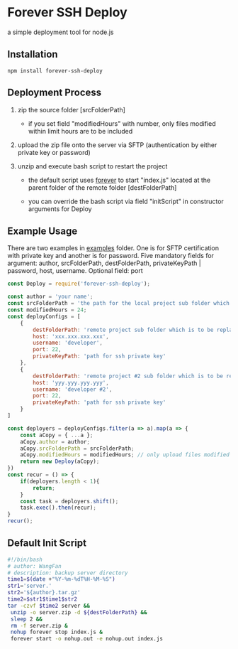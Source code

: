 # Forever SSH Deploy

a simple deployment tool for node.js

## Installation

```
npm install forever-ssh-deploy
```

## Deployment Process

1. zip the source folder [srcFolderPath]
    
    * if you set field "modifiedHours" with number, only files modified within limit hours are to be included

2. upload the zip file onto the server via SFTP (authentication by either private key or password)

3. unzip and execute bash script to restart the project
    
    * the default script uses [forever](https://github.com/foreversd/forever) to start "index.js" located at the parent folder of the remote folder [destFolderPath]

    * you can override the bash script via field "initScript" in constructor arguments for Deploy

## Example Usage

There are two examples in [examples](examples/) folder. One is for SFTP certification with private key and another is for password.
Five mandatory fields for argument: author, srcFolderPath, destFolderPath, privateKeyPath | password, host, username.
Optional field: port

```javascript
const Deploy = require('forever-ssh-deploy');

const author = 'your name';
const srcFolderPath = 'the path for the local project sub folder which is to replace the remote counterpart';
const modifiedHours = 24;
const deployConfigs = [
    {
        destFolderPath: 'remote project sub folder which is to be replaced by the local counterpart',
        host: 'xxx.xxx.xxx.xxx',
        username: 'developer',
        port: 22,
        privateKeyPath: 'path for ssh private key'
    },
    {
        destFolderPath: 'remote project #2 sub folder which is to be replaced by the local counterpart',
        host: 'yyy.yyy.yyy.yyy',
        username: 'developer #2',
        port: 22,
        privateKeyPath: 'path for ssh private key'
    }
]

const deployers = deployConfigs.filter(a => a).map(a => {
    const aCopy = { ...a };
    aCopy.author = author;
    aCopy.srcFolderPath = srcFolderPath;
    aCopy.modifiedHours = modifiedHours; // only upload files modified within limit hours
    return new Deploy(aCopy);
})
const recur = () => {
    if(deployers.length < 1){
        return;
    }
    const task = deployers.shift();
    task.exec().then(recur);
}
recur();
```

## Default Init Script

```bash
#!/bin/bash
# author: WangFan
# description: backup server directory
time1=$(date +"%Y-%m-%dT%H-%M-%S")
str1='server.'
str2='${author}.tar.gz'
time2=$str1$time1$str2
tar -czvf $time2 server &&
 unzip -o server.zip -d ${destFolderPath} &&
 sleep 2 &&
 rm -f server.zip &
 nohup forever stop index.js &
 forever start -o nohup.out -e nohup.out index.js
```